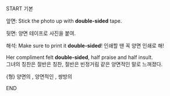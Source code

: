 START
기본

앞면:
Stick the photo up with **double-sided** tape.

뒷면:
양면 테이프로 사진을 붙여.

해석:
Make sure to print it **double-sided**!
인쇄할 땐 꼭 양면 인쇄로 해!

Her compliment felt **double-sided**, half praise and half insult.  
그녀의 칭찬은 절반은 칭찬, 절반은 빈정거림 같은 양면적인 말로 느껴졌다.

{형} 양면의 , 양면적인 , 쌍방의
<!--ID: 1744879767502-->
END